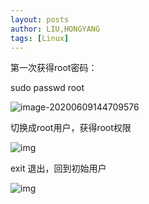 ```yaml
---
layout: posts
author: LIU,HONGYANG
tags: [Linux]
---
```








第一次获得root密码： 

sudo passwd root

![image-20200609144709576](https://tva1.sinaimg.cn/large/007S8ZIlgy1gfm1d3q13dj31480u047n.jpg)





 



切换成root用户，获得root权限

![img](https://img2018.cnblogs.com/blog/1067977/201908/1067977-20190816225624740-1681250977.png)

 





exit 退出，回到初始用户 

![img](https://img2018.cnblogs.com/blog/1067977/201908/1067977-20190816225820068-1918473740.png)

 